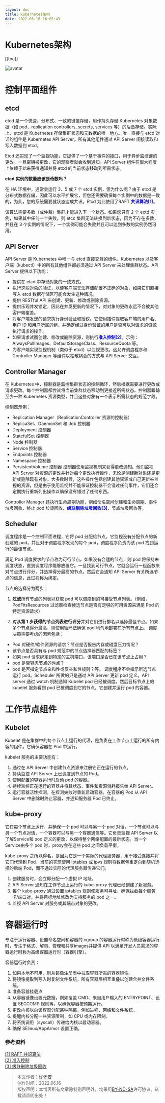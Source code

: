```yaml
---
layout: doc
title: Kubernetes架构
date: 2022-06-16 16:05:43
---
```


# Kubernetes架构

[[toc]]

![avatar](../../.vitepress/imgs/kubernetes.png)
# 控制平面组件
## etcd
etcd 是一个快速、分布式、一致的键值存储，用作持久存储 Kubernetes 对象数据（如 pod、replication controllers, secrets, services 等）的后备存储。实际上，etcd 是 Kubernetes 存储集群状态和元数据的唯一地方。唯一直接与 etcd 对话的组件是 Kubernetes API Server。所有其他组件通过 API Server 间接读取和写入数据到 etcd。

Etcd 还实现了一个监视功能，它提供了一个基于事件的接口，用于异步监控键的更改。一旦密钥被更改，它的观察者就会收到通知。API Server 组件在很大程度上依赖于此来获得通知并将 etcd 的当前状态移动到所需状态。

**etcd 实例的数量应该是奇数吗？**

在 HA 环境中，通常会运行 3、5 或 7 个 etcd 实例，但为什么呢？由于 etcd 是分布式数据存储，因此可以水平扩展它，但您还需要确保每个实例中的数据是一致的，为此，您的系统需要就状态达成共识。Etcd 为此使用了RAFT <font color='blue'>**共识算法[1]**</font>。

该算法需要多数（或仲裁）集群才能进入下一个状态。如果您只有 2 个 ectd 实例，如果其中任何一个失败，则 etcd 集群无法转换到新状态，因为不存在多数，并且在 3 个实例的情况下，一个实例可能会失败并且可以达到多数的实例仍然可用。

## API Server
API Server 是 Kubernetes 中唯一与 etcd 直接交互的组件。Kubernetes 以及客户端（kubectl）中的所有其他组件都必须通过 API Server 来处理集群状态。API Server 提供以下功能：

 * 提供在 etcd 中存储对象的一致方式。
 * 执行这些对象的验证，以便客户端无法存储配置不正确的对象，如果它们直接写入 etcd 数据存储区可能会发生这种情况。
 * 提供 RESTful API 来创建、更新、修改或删除资源。
 * 提供乐观并发锁定，因此在并发更新的情况下，对对象的更改永远不会被其他客户端覆盖。
 * 对客户端发送的请求执行身份验证和授权。它使用插件提取客户端的用户名、用户 ID 和用户所属的组，并确定经过身份验证的用户是否可以对请求的资源执行请求的操作。
 * 如果请求试图创建、修改或删除资源，则执行<font color='blue'>**准入控制[2]**</font>。示例：AlwaysPullImages、DefaultStorageClass、ResourceQuota 等。
 * 为客户端实现监视机制（类似于 etcd）以监视更改。这允许调度程序和 Controller Manager 等组件以松散耦合的方式与 API Server 交互。

## Controller Manager
在 Kubernetes 中，控制器是监控集群状态的控制循环，然后根据需要进行更改或请求更改。每个控制器都尝试将当前集群状态移动到更接近所需状态。控制器跟踪至少一种 Kubernetes 资源类型，并且这些对象有一个表示所需状态的规范字段。

控制器示例：

 * Replication Manager（ReplicationController 资源的控制器）
 * ReplicaSet、DaemonSet 和 Job 控制器
 * Deployment 控制器
 * StatefulSet 控制器
 * Node 控制器
 * Service 控制器
 * Endpoints 控制器
 * Namespace 控制器
 * PersistentVolume 控制器
控制器使用监视机制来获得更改通知。他们监视 API Server 对资源的更改并针对每个更改执行操作，无论是创建新对象还是更新或删除现有对象。大多数时候，这些操作包括创建其他资源或自己更新被监视的资源，但是由于使用监视并不能保证控制器不会错过任何事件，它们还会定期执行重新列出操作以确保没有错过了任何东西。

Controller Manager 还执行生命周期功能，例如命名空间创建和生命周期、事件垃圾回收、终止 pod 垃圾回收、<font color='blue'>**级联删除垃圾回收[3]**</font>、节点垃圾回收等。

## Scheduler
调度程序是一个控制平面进程，它将 pod 分配给节点。它监视没有分配节点的新创建的 pod，并且对于调度程序发现的每个 pod，调度程序负责为该 pod 找到运行的最佳节点。

满足 Pod 调度要求的节点称为可行节点。如果没有合适的节点，则 pod 将保持未调度状态，直到调度程序能够放置它。一旦找到可行节点，它就会运行一组函数来对节点进行评分，并选择得分最高的节点。然后它会通知 API Server 有关所选节点的信息，此过程称为绑定。

节点的选择分为两步：

1. **过滤**所有节点的列表以获取 pod 可以调度到的可接受节点列表。（例如，PodFitsResources 过滤器检查候选节点是否有足够的可用资源来满足 Pod 的特定资源请求）

2. **对从第 1 步获得的节点列表进行评分**并对它们进行排名以选择最佳节点。如果多个节点得分最高，则使用循环法确保 pod 均匀地部署在所有节点上。
调度决策需要考虑的因素包括：

 * Pod 对硬件/软件资源的请求？节点是否报告内存或磁盘压力情况？
 * 该节点是否具有与 pod 规范中的节点选择器匹配的标签？
 * 如果 pod 请求绑定到特定的主机端口，该端口是否已在该节点上占用？
 * pod 是否容忍节点的污点？
 * pod 是否指定节点亲和性或反亲和性规则？等。
调度程序不会指示所选节点运行 pod。Scheduler 所做的只是通过 API Server 更新 pod 定义。API server 通过 watch 机制通知 Kubelet pod 已经被调度。然后目标节点上的 kubelet 服务看到 pod 已被调度到它的节点，它创建并运行 pod 的容器。

# 工作节点组件
## Kubelet
Kubelet 是在集群中的每个节点上运行的代理，是负责在工作节点上运行的所有内容的组件。它确保容器在 Pod 中运行。

kubelet 服务的主要功能有：

1. 通过在 API Server 中创建节点资源来注册它正在运行的节点。
2. 持续监控 API Server 上已调度到节点的 Pod。
3. 使用配置的容器运行时启动 pod 的容器。
4. 持续监控正在运行的容器并将其状态、事件和资源消耗报告给 API Server。
5. 运行容器活性探测，在探测失败时重新启动容器，在容器的 Pod 从 API Server 中删除时终止容器，并通知服务器 Pod 已终止。

## kube-proxy
它在每个节点上运行，并确保一个 pod 可以与另一个 pod 对话，一个节点可以与另一个节点对话，一个容器可以与另一个容器通信等。它负责监视 API Server 以了解Service和 pod 定义的更改，以保持整个网络配置的最新状态。当一个Service由多个 pod 时，proxy会在这些 pod 之间负载平衡。

kube-proxy 之所以得名，是因为它是一个实际的代理服务器，用于接受连接并将它们代理到 Pod，当前的实现使用 iptables 或 ipvs 规则将数据包重定向到随机选择的后端 Pod，而不通过实际的代理服务器传递它们。

1. 创建服务时，会立即分配一个虚拟 IP 地址。
2. API Server 通知在工作节点上运行的 kube-proxy 代理已经创建了新服务。
3. 每个 kube-proxy 通过设置 iptables 规则使服务可寻址，确保拦截每个服务 IP/端口对，并将目标地址修改为支持服务的 pod 之一。
4. 监视 API Server 对服务或其端点对象的更改。

# 容器运行时
专注于运行容器、设置命名空间和容器的 cgroup 的容器运行时称为低级容器运行时，专注于格式、解包、管理和共享images并提供 API 以满足开发人员需求的容器运行时称为高级容器运行时（容器引擎）。

容器运行时负责：

1. 如果本地不可用，则从镜像注册表中拉取容器所需的容器镜像。
2. 将镜像提取到写入时复制文件系统，所有容器层相互重叠以创建合并文件系统。
3. 准备容器挂载点
4. 从容器镜像设置元数据，例如覆盖 CMD、来自用户输入的 ENTRYPOINT、设置 SECCOMP 规则等，以确保容器按预期运行。
5. 更改内核以向该容器分配某种隔离，例如进程、网络和文件系统。
6. 提醒内核分配一些资源限制，如 CPU 或内存限制。
7. 将系统调用（syscall）传递给内核以启动容器。
8. 确保 SElinux/AppArmor 设置正确。

### 参考资料
[[1] RAFT 共识算法](https://www.geeksforgeeks.org/raft-consensus-algorithm/)
<br/>[[2] 准入控制](https://kubernetes.io/docs/reference/access-authn-authz/admission-controllers/)
<br/>[[3] 级联删除垃圾回收](https://kubernetes.io/docs/concepts/architecture/garbage-collection)


>本文作者：[许怀安](https://dbsecurity.com.cn/)
><br/>创作时间：2022.06.16
><br/>版权声明：本博客所有文章除特别声明外，均采用[BY-NC-SA](https://creativecommons.org/licenses/by-nc-sa/4.0/deed.zh)许可协议。转载请禀明出处！
